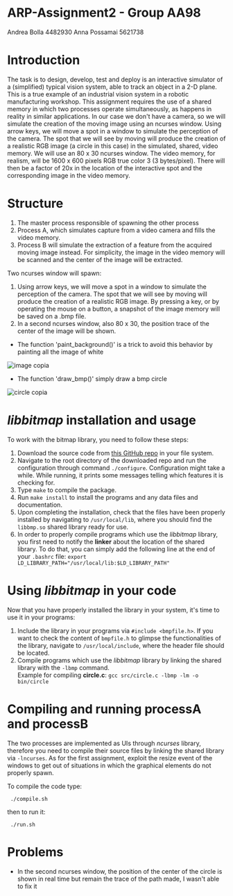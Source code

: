 # ARP-Assignment2 - Group AA98

Andrea Bolla 4482930
Anna Possamai 5621738

# Introduction
The task is to design, develop, test and deploy is an interactive simulator of a (simplified) typical vision system, able to track an object in a 2-D plane. This is a true example of an industrial vision system in a robotic manufacturing workshop.
This assignment requires the use of a shared memory in which two processes operate simultaneously, as happens in reality in similar applications.
In our case we don't have a camera, so we will simulate the creation of the moving image using an ncurses window. Using arrow keys, we will move a spot in a window to simulate the perception of the camera. The spot that we will see by moving will produce the creation of a realistic RGB image (a circle in this case) in the simulated, shared, video memory.
We will use an 80 x 30 ncurses window. The video memory, for realism, will be 1600 x 600 pixels RGB true color 3 (3 bytes/pixel). There will then be a factor of 20x in the location of the interactive spot and the corresponding image in the video memory.

# Structure

1. The master process responsible of spawning the other process
2. Process A, which simulates capture from a video camera and fills the video memory.
3. Process B will simulate the extraction of a feature from the acquired moving image instead. For simplicity, the image in the video memory will be scanned and the center of the image will be extracted. 

Two ncurses window will spawn:
1. Using arrow keys, we will move a spot in a window to simulate the perception of the camera. The spot that we will see by moving will produce the creation of a realistic RGB image. By pressing a key, or by operating the mouse on a button, a snapshot of the image memory will be saved on a .bmp file.
2. In a second ncurses window, also 80 x 30, the position trace of the center of the image will be shown.

- The function 'paint_background()' is a trick to avoid this behavior by painting all the image of white

![image copia](https://user-images.githubusercontent.com/107572039/211508543-4ce67da4-a9ac-41ba-a4b5-51c5147a7a7d.jpg)



- The function 'draw_bmp()' simply draw a bmp circle



![circle copia](https://user-images.githubusercontent.com/107572039/211508717-6cdec41f-ee9a-4f5d-9c30-d1081f2ccbeb.jpg)










# *libbitmap* installation and usage
To work with the bitmap library, you need to follow these steps:
1. Download the source code from [this GitHub repo](https://github.com/draekko/libbitmap.git) in your file system.
2. Navigate to the root directory of the downloaded repo and run the configuration through command ```./configure```. Configuration might take a while.  While running, it prints some messages telling which features it is checking for.
3. Type ```make``` to compile the package.
4. Run ```make install``` to install the programs and any data files and documentation.
5. Upon completing the installation, check that the files have been properly installed by navigating to ```/usr/local/lib```, where you should find the ```libbmp.so``` shared library ready for use.
6. In order to properly compile programs which use the *libbitmap* library, you first need to notify the **linker** about the location of the shared library. To do that, you can simply add the following line at the end of your ```.bashrc``` file: ```export LD_LIBRARY_PATH="/usr/local/lib:$LD_LIBRARY_PATH"```     


# Using *libbitmap* in your code

Now that you have properly installed the library in your system, it's time to use it in your programs:
1. Include the library in your programs via ```#include <bmpfile.h>```. If you want to check the content of ```bmpfile.h``` to glimpse the functionalities of the library, navigate to ```/usr/local/include```, where the header file should be located.
2. Compile programs which use the *libbitmap* library by linking the shared library with the ```-lbmp``` command.     
Example for compiling **circle.c**: ```gcc src/circle.c -lbmp -lm -o bin/circle``` 

# Compiling and running **processA** and **processB**
The two processes are implemented as UIs through *ncurses* library, therefore you need to compile their source files by linking the shared library via ```-lncurses```. As for the first assignment, exploit the resize event of the windows to get out of situations in which the graphical elements do not properly spawn.

To compile the code type:
     
     ./compile.sh
     
then to run it:

     ./run.sh


# Problems
- In the second ncurses window, the position of the center of the circle is shown in real time but remain the trace of the path made, I wasn't able to fix it


